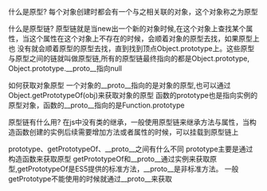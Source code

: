 什么是原型?
每个对象创建时都会有一个与之相关联的对象，这个对象称之为原型

什么是原型链?
原型链就是当new出一个新的对象时候,在这个对象上查找某个属性，当这个属性在这个对象上不存在的时候，会顺着对象的原型去找，如果原型上也
没有就会顺着原型的原型去找，直到找到顶点Object.prototype上。这些原型与原型之间的链就叫做原型链,所有的原型链最终指向的都是Object.prototype,
Object.prototype.__proto__指向null

如何获取对象原型
一个对象的__proto__指向的是对象的原型,也可以通过Object.getPrototypeOf(obj)来获取对象的原型
函数的prototype也是指向实例的原型对象，函数的__proto__指向的是Function.prototype

原型链有什么用?
在js中没有类的继承，一般使用原型链来继承方法与属性，当构造函数创建的实例后续需要增加方法或者属性的时候，可以挂载到原型链上

prototype、getPrototypeOf、__proto__之间有什么不同
 prototype主要是通过构造函数来获取原型
 getPrototypeOf和__proto__通过实例来获取原型,getPrototypeOf是ES5提供的标准方法，__proto__是非标准方法。
 一般getPrototype不能使用的时候就通过__proto__来获取